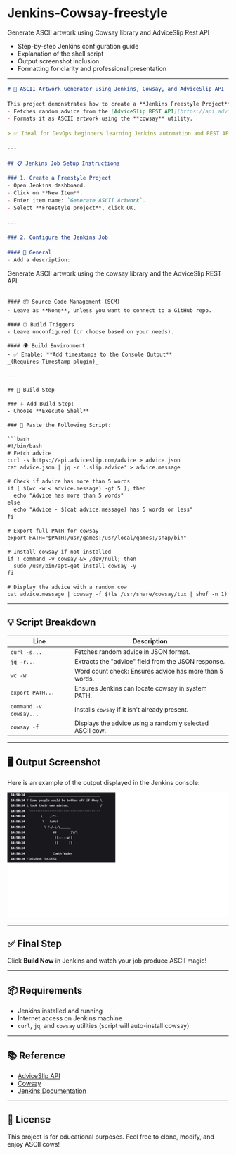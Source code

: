 # Jenkins-Cowsay-freestyle
Generate ASCII artwork using Cowsay library and AdviceSlip Rest API

* Step-by-step Jenkins configuration guide
* Explanation of the shell script
* Output screenshot inclusion
* Formatting for clarity and professional presentation

---

```markdown
# 🐄 ASCII Artwork Generator using Jenkins, Cowsay, and AdviceSlip API

This project demonstrates how to create a **Jenkins Freestyle Project** that:
- Fetches random advice from the [AdviceSlip REST API](https://api.adviceslip.com/),
- Formats it as ASCII artwork using the **cowsay** utility.

> ✅ Ideal for DevOps beginners learning Jenkins automation and REST API integration.

---

## 📋 Jenkins Job Setup Instructions

### 1. Create a Freestyle Project
- Open Jenkins dashboard.
- Click on **New Item**.
- Enter item name: `Generate ASCII Artwork`.
- Select **Freestyle project**, click OK.

---

### 2. Configure the Jenkins Job

#### 📁 General
- Add a description:
```

Generate ASCII artwork using the cowsay library and the AdviceSlip REST API.

````

#### 📦 Source Code Management (SCM)
- Leave as **None**, unless you want to connect to a GitHub repo.

#### ⏰ Build Triggers
- Leave unconfigured (or choose based on your needs).

#### 🌍 Build Environment
- ✅ Enable: **Add timestamps to the Console Output**  
_(Requires Timestamp plugin)_

---

## 🔨 Build Step

### ➕ Add Build Step:
- Choose **Execute Shell**

### 🧾 Paste the Following Script:

```bash
#!/bin/bash
# Fetch advice
curl -s https://api.adviceslip.com/advice > advice.json
cat advice.json | jq -r '.slip.advice' > advice.message

# Check if advice has more than 5 words
if [ $(wc -w < advice.message) -gt 5 ]; then
  echo "Advice has more than 5 words"
else
  echo "Advice - $(cat advice.message) has 5 words or less"
fi

# Export full PATH for cowsay
export PATH="$PATH:/usr/games:/usr/local/games:/snap/bin"

# Install cowsay if not installed
if ! command -v cowsay &> /dev/null; then
  sudo /usr/bin/apt-get install cowsay -y
fi

# Display the advice with a random cow
cat advice.message | cowsay -f $(ls /usr/share/cowsay/tux | shuf -n 1)
````

---

## 💡 Script Breakdown

| Line                   | Description                                              |
| ---------------------- | -------------------------------------------------------- |
| `curl -s...`           | Fetches random advice in JSON format.                    |
| `jq -r...`             | Extracts the "advice" field from the JSON response.      |
| `wc -w`                | Word count check: Ensures advice has more than 5 words.  |
| `export PATH...`       | Ensures Jenkins can locate cowsay in system PATH.        |
| `command -v cowsay...` | Installs `cowsay` if it isn't already present.           |
| `cowsay -f`            | Displays the advice using a randomly selected ASCII cow. |

---

## 🖥️ Output Screenshot

Here is an example of the output displayed in the Jenkins console:

![Jenkins ASCII Output](./output.png)

---

## ✅ Final Step

Click **Build Now** in Jenkins and watch your job produce ASCII magic!

---

## 📦 Requirements

* Jenkins installed and running
* Internet access on Jenkins machine
* `curl`, `jq`, and `cowsay` utilities (script will auto-install cowsay)

---

## 📚 Reference

* [AdviceSlip API](https://api.adviceslip.com/)
* [Cowsay](https://en.wikipedia.org/wiki/Cowsay)
* [Jenkins Documentation](https://www.jenkins.io/doc/)

---

## 🙌 License

This project is for educational purposes. Feel free to clone, modify, and enjoy ASCII cows!

```


